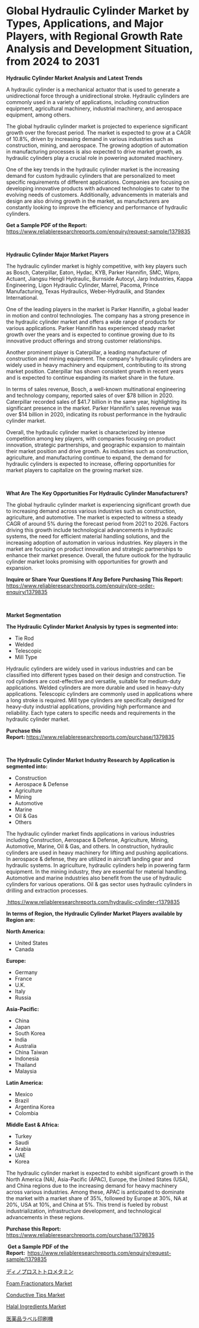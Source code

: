 <p><h1>Global Hydraulic Cylinder Market by Types, Applications, and Major Players, with Regional Growth Rate Analysis and Development Situation, from 2024 to 2031</h1></p><p><strong>Hydraulic Cylinder Market Analysis and Latest Trends</strong></p>
<p><p>A hydraulic cylinder is a mechanical actuator that is used to generate a unidirectional force through a unidirectional stroke. Hydraulic cylinders are commonly used in a variety of applications, including construction equipment, agricultural machinery, industrial machinery, and aerospace equipment, among others.</p><p>The global hydraulic cylinder market is projected to experience significant growth over the forecast period. The market is expected to grow at a CAGR of 10.8%, driven by increasing demand in various industries such as construction, mining, and aerospace. The growing adoption of automation in manufacturing processes is also expected to drive market growth, as hydraulic cylinders play a crucial role in powering automated machinery.</p><p>One of the key trends in the hydraulic cylinder market is the increasing demand for custom hydraulic cylinders that are personalized to meet specific requirements of different applications. Companies are focusing on developing innovative products with advanced technologies to cater to the evolving needs of customers. Additionally, advancements in materials and design are also driving growth in the market, as manufacturers are constantly looking to improve the efficiency and performance of hydraulic cylinders.</p></p>
<p><strong>Get a Sample PDF of the Report:&nbsp;</strong> <a href="https://www.reliableresearchreports.com/enquiry/request-sample/1379835">https://www.reliableresearchreports.com/enquiry/request-sample/1379835</a></p>
<p>&nbsp;</p>
<p><strong>Hydraulic Cylinder Major Market Players</strong></p>
<p><p>The hydraulic cylinder market is highly competitive, with key players such as Bosch, Caterpillar, Eaton, Hydac, KYB, Parker Hannifin, SMC, Wipro, Actuant, Jiangsu Hengli Hydraulic, Burnside Autocyl, Jarp Industries, Kappa Engineering, Ligon Hydraulic Cylinder, Marrel, Pacoma, Prince Manufacturing, Texas Hydraulics, Weber-Hydraulik, and Standex International. </p><p>One of the leading players in the market is Parker Hannifin, a global leader in motion and control technologies. The company has a strong presence in the hydraulic cylinder market and offers a wide range of products for various applications. Parker Hannifin has experienced steady market growth over the years and is expected to continue growing due to its innovative product offerings and strong customer relationships. </p><p>Another prominent player is Caterpillar, a leading manufacturer of construction and mining equipment. The company's hydraulic cylinders are widely used in heavy machinery and equipment, contributing to its strong market position. Caterpillar has shown consistent growth in recent years and is expected to continue expanding its market share in the future.</p><p>In terms of sales revenue, Bosch, a well-known multinational engineering and technology company, reported sales of over $78 billion in 2020. Caterpillar recorded sales of $41.7 billion in the same year, highlighting its significant presence in the market. Parker Hannifin's sales revenue was over $14 billion in 2020, indicating its robust performance in the hydraulic cylinder market.</p><p>Overall, the hydraulic cylinder market is characterized by intense competition among key players, with companies focusing on product innovation, strategic partnerships, and geographic expansion to maintain their market position and drive growth. As industries such as construction, agriculture, and manufacturing continue to expand, the demand for hydraulic cylinders is expected to increase, offering opportunities for market players to capitalize on the growing market size.</p></p>
<p>&nbsp;</p>
<p><strong>What Are The Key Opportunities For Hydraulic Cylinder Manufacturers?</strong></p>
<p><p>The global hydraulic cylinder market is experiencing significant growth due to increasing demand across various industries such as construction, agriculture, and automotive. The market is expected to witness a steady CAGR of around 5% during the forecast period from 2021 to 2026. Factors driving this growth include technological advancements in hydraulic systems, the need for efficient material handling solutions, and the increasing adoption of automation in various industries. Key players in the market are focusing on product innovation and strategic partnerships to enhance their market presence. Overall, the future outlook for the hydraulic cylinder market looks promising with opportunities for growth and expansion.</p></p>
<p><strong>Inquire or Share Your Questions If Any Before Purchasing This Report:</strong> <a href="https://www.reliableresearchreports.com/enquiry/pre-order-enquiry/1379835">https://www.reliableresearchreports.com/enquiry/pre-order-enquiry/1379835</a></p>
<p>&nbsp;</p>
<p><strong>Market Segmentation</strong></p>
<p><strong>The Hydraulic Cylinder Market Analysis by types is segmented into:</strong></p>
<p><ul><li>Tie Rod</li><li>Welded</li><li>Telescopic</li><li>Mill Type</li></ul></p>
<p><p>Hydraulic cylinders are widely used in various industries and can be classified into different types based on their design and construction. Tie rod cylinders are cost-effective and versatile, suitable for medium-duty applications. Welded cylinders are more durable and used in heavy-duty applications. Telescopic cylinders are commonly used in applications where a long stroke is required. Mill type cylinders are specifically designed for heavy-duty industrial applications, providing high performance and reliability. Each type caters to specific needs and requirements in the hydraulic cylinder market.</p></p>
<p><strong>Purchase this Report:&nbsp;</strong><a href="https://www.reliableresearchreports.com/purchase/1379835">https://www.reliableresearchreports.com/purchase/1379835</a></p>
<p>&nbsp;</p>
<p><strong>The Hydraulic Cylinder Market Industry Research by Application is segmented into:</strong></p>
<p><ul><li>Construction</li><li>Aerospace & Defense</li><li>Agriculture</li><li>Mining</li><li>Automotive</li><li>Marine</li><li>Oil & Gas</li><li>Others</li></ul></p>
<p><p>The hydraulic cylinder market finds applications in various industries including Construction, Aerospace & Defense, Agriculture, Mining, Automotive, Marine, Oil & Gas, and others. In construction, hydraulic cylinders are used in heavy machinery for lifting and pushing applications. In aerospace & defense, they are utilized in aircraft landing gear and hydraulic systems. In agriculture, hydraulic cylinders help in powering farm equipment. In the mining industry, they are essential for material handling. Automotive and marine industries also benefit from the use of hydraulic cylinders for various operations. Oil & gas sector uses hydraulic cylinders in drilling and extraction processes.</p></p>
<p><a href="https://www.reliableresearchreports.com/hydraulic-cylinder-r1379835">&nbsp;https://www.reliableresearchreports.com/hydraulic-cylinder-r1379835</a></p>
<p><strong>In terms of Region, the Hydraulic Cylinder Market Players available by Region are:</strong></p>
<p>
    <p> <strong> North America: </strong>
        <ul>
            <li>United States</li>
            <li>Canada</li>
        </ul>
        </p> 
    <p> <strong> Europe: </strong>
        <ul>
            <li>Germany</li>
            <li>France</li>
            <li>U.K.</li>
            <li>Italy</li>
            <li>Russia</li>
        </ul>
        </p> 
    <p> <strong> Asia-Pacific: </strong>
        <ul>
            <li>China</li>
            <li>Japan</li>
            <li>South Korea</li>
            <li>India</li>
            <li>Australia</li>
            <li>China Taiwan</li>
            <li>Indonesia</li>
            <li>Thailand</li>
            <li>Malaysia</li>
        </ul>
        </p> 
    <p> <strong> Latin America: </strong>
        <ul>
            <li>Mexico</li>
            <li>Brazil</li>
            <li>Argentina Korea</li>
            <li>Colombia</li>
        </ul>
        </p> 
    <p> <strong> Middle East & Africa: </strong>
        <ul>
            <li>Turkey</li>
            <li>Saudi</li>
            <li>Arabia</li>
            <li>UAE</li>
            <li>Korea</li>
        </ul>
    </p>
    </p>
<p><p>The hydraulic cylinder market is expected to exhibit significant growth in the North America (NA), Asia-Pacific (APAC), Europe, the United States (USA), and China regions due to the increasing demand for heavy machinery across various industries. Among these, APAC is anticipated to dominate the market with a market share of 35%, followed by Europe at 30%, NA at 20%, USA at 10%, and China at 5%. This trend is fueled by robust industrialization, infrastructure development, and technological advancements in these regions.</p></p>
<p><strong>Purchase this Report: </strong><a href="https://www.reliableresearchreports.com/purchase/1379835">https://www.reliableresearchreports.com/purchase/1379835</a></p>
<p>&nbsp;<strong>Get a Sample PDF of the Report:&nbsp;&nbsp;</strong><a href="https://www.reliableresearchreports.com/enquiry/request-sample/1379835">https://www.reliableresearchreports.com/enquiry/request-sample/1379835</a></p>
<p><strong></strong></p>
<p><p><a href="https://github.com/laurenreichert/Market-Research-Report-List-1/blob/main/748960938783.md">ディノプロストトロメタミン</a></p><p><a href="https://github.com/ChiragRp1/Market-Research-Report-List-4/blob/main/foam-fractionators-market.md">Foam Fractionators Market</a></p><p><a href="https://github.com/Hazelklievgspy6vdcsmu106w/Market-Research-Report-List-2/blob/main/conductive-tips-market.md">Conductive Tips Market</a></p><p><a href="https://issuu.com/reportprime-2/docs/halal-ingredients-market-size-2030.pptx">Halal Ingredients Market</a></p><p><a href="https://github.com/RodHoppe07/Market-Research-Report-List-1/blob/main/217707538784.md">医薬品ラベル印刷機</a></p></p>